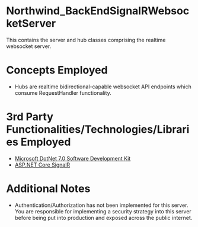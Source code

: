 # Northwind_BackEndSignalRWebsocketServer
This contains the server and hub classes comprising the realtime websocket server.
# Concepts Employed
* Hubs are realtime bidirectional-capable websocket API endpoints which consume RequestHandler functionality.
# 3rd Party Functionalities/Technologies/Libraries Employed
* [Microsoft DotNet 7.0 Software Development Kit](https://learn.microsoft.com/en-us/dotnet/csharp/)
* [ASP.NET Core SignalR](https://learn.microsoft.com/en-us/aspnet/core/signalr/introduction)
# Additional Notes
* Authentication/Authorization has not been implemented for this server. You are responsible for implementing a security strategy into this server before being put into production and exposed across the public internet. 
